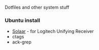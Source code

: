 Dotfiles and other system stuff

### Ubuntu install ###
* [Solaar](https://github.com/pwr/Solaar) - for Logitech Unifying Receiver
* ctags
* ack-grep
